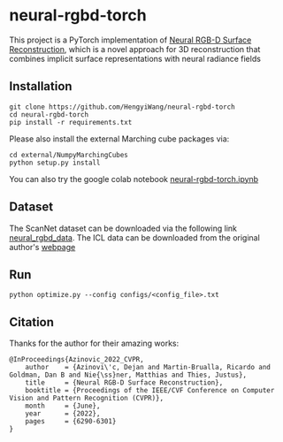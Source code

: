 # neural-rgbd-torch
This project is a PyTorch implementation of [Neural RGB-D Surface Reconstruction](https://dazinovic.github.io/neural-rgbd-surface-reconstruction/static/pdf/neural_rgbd_surface_reconstruction.pdf), which is a novel approach for 3D reconstruction that combines implicit surface representations with neural radiance fields

## Installation

```
git clone https://github.com/HengyiWang/neural-rgbd-torch
cd neural-rgbd-torch
pip install -r requirements.txt
```

Please also install the external Marching cube packages via:

```
cd external/NumpyMarchingCubes
python setup.py install
```

You can also try the google colab notebook [neural-rgbd-torch.ipynb](https://colab.research.google.com/drive/1eR9EIlW5B9gV3NuAPLpS7HWhiGy6ZGFf?usp=sharing)

  ## Dataset

The ScanNet dataset can be downloaded via the following link [neural_rgbd_data](http://kaldir.vc.in.tum.de/neural_rgbd/neural_rgbd_data.zip). The ICL data can be downloaded from the original author's [webpage](https://www.doc.ic.ac.uk/~ahanda/VaFRIC/iclnuim.html)

## Run

```
python optimize.py --config configs/<config_file>.txt

```

## Citation
Thanks for the author for their amazing works:
```
@InProceedings{Azinovic_2022_CVPR,
    author    = {Azinovi\'c, Dejan and Martin-Brualla, Ricardo and Goldman, Dan B and Nie{\ss}ner, Matthias and Thies, Justus},
    title     = {Neural RGB-D Surface Reconstruction},
    booktitle = {Proceedings of the IEEE/CVF Conference on Computer Vision and Pattern Recognition (CVPR)},
    month     = {June},
    year      = {2022},
    pages     = {6290-6301}
}
```
